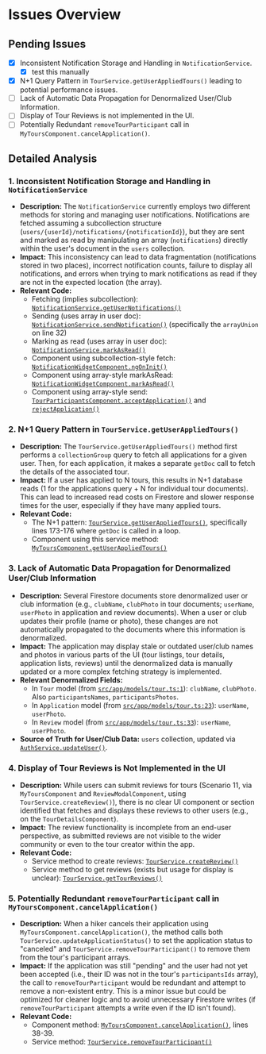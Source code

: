 # Issues Overview

## Pending Issues

- [x] Inconsistent Notification Storage and Handling in `NotificationService`.
  - [x] test this manually
- [x] N+1 Query Pattern in `TourService.getUserAppliedTours()` leading to potential performance issues.
- [ ] Lack of Automatic Data Propagation for Denormalized User/Club Information.
- [ ] Display of Tour Reviews is not implemented in the UI.
- [ ] Potentially Redundant `removeTourParticipant` call in `MyToursComponent.cancelApplication()`.

## Detailed Analysis

### 1. Inconsistent Notification Storage and Handling in `NotificationService`
   - **Description:** The `NotificationService` currently employs two different methods for storing and managing user notifications. Notifications are fetched assuming a subcollection structure (`users/{userId}/notifications/{notificationId}`), but they are sent and marked as read by manipulating an array (`notifications`) directly within the user's document in the `users` collection.
   - **Impact:** This inconsistency can lead to data fragmentation (notifications stored in two places), incorrect notification counts, failure to display all notifications, and errors when trying to mark notifications as read if they are not in the expected location (the array).
   - **Relevant Code:**
     - Fetching (implies subcollection): [`NotificationService.getUserNotifications()`](src/app/services/notification.service.ts:13)
     - Sending (uses array in user doc): [`NotificationService.sendNotification()`](src/app/services/notification.service.ts:23) (specifically the `arrayUnion` on line 32)
     - Marking as read (uses array in user doc): [`NotificationService.markAsRead()`](src/app/services/notification.service.ts:36)
     - Component using subcollection-style fetch: [`NotificationWidgetComponent.ngOnInit()`](src/app/components/notification-widget/notification-widget.component.ts:24)
     - Component using array-style markAsRead: [`NotificationWidgetComponent.markAsRead()`](src/app/components/notification-widget/notification-widget.component.ts:33)
     - Component using array-style send: [`TourParticipantsComponent.acceptApplication()`](src/app/components/tour-participants/tour-participants.component.ts:82) and [`rejectApplication()`](src/app/components/tour-participants/tour-participants.component.ts:63)

### 2. N+1 Query Pattern in `TourService.getUserAppliedTours()`
   - **Description:** The `TourService.getUserAppliedTours()` method first performs a `collectionGroup` query to fetch all applications for a given user. Then, for each application, it makes a separate `getDoc` call to fetch the details of the associated tour.
   - **Impact:** If a user has applied to N tours, this results in N+1 database reads (1 for the applications query + N for individual tour documents). This can lead to increased read costs on Firestore and slower response times for the user, especially if they have many applied tours.
   - **Relevant Code:**
     - The N+1 pattern: [`TourService.getUserAppliedTours()`](src/app/services/tour.service.ts:163), specifically lines 173-176 where `getDoc` is called in a loop.
     - Component using this service method: [`MyToursComponent.getUserAppliedTours()`](src/app/components/my-tours/my-tours.component.ts:32)

### 3. Lack of Automatic Data Propagation for Denormalized User/Club Information
   - **Description:** Several Firestore documents store denormalized user or club information (e.g., `clubName`, `clubPhoto` in tour documents; `userName`, `userPhoto` in application and review documents). When a user or club updates their profile (name or photo), these changes are not automatically propagated to the documents where this information is denormalized.
   - **Impact:** The application may display stale or outdated user/club names and photos in various parts of the UI (tour listings, tour details, application lists, reviews) until the denormalized data is manually updated or a more complex fetching strategy is implemented.
   - **Relevant Denormalized Fields:**
     - In `Tour` model (from [`src/app/models/tour.ts:1`](src/app/models/tour.ts:1)): `clubName`, `clubPhoto`. Also `participantsNames`, `participantsPhotos`.
     - In `Application` model (from [`src/app/models/tour.ts:23`](src/app/models/tour.ts:23)): `userName`, `userPhoto`.
     - In `Review` model (from [`src/app/models/tour.ts:33`](src/app/models/tour.ts:33)): `userName`, `userPhoto`.
   - **Source of Truth for User/Club Data:** `users` collection, updated via [`AuthService.updateUser()`](src/app/services/auth.service.ts:82).

### 4. Display of Tour Reviews is Not Implemented in the UI
   - **Description:** While users can submit reviews for tours (Scenario 11, via `MyToursComponent` and `ReviewModalComponent`, using `TourService.createReview()`), there is no clear UI component or section identified that fetches and displays these reviews to other users (e.g., on the `TourDetailsComponent`).
   - **Impact:** The review functionality is incomplete from an end-user perspective, as submitted reviews are not visible to the wider community or even to the tour creator within the app.
   - **Relevant Code:**
     - Service method to create reviews: [`TourService.createReview()`](src/app/services/tour.service.ts:184)
     - Service method to get reviews (exists but usage for display is unclear): [`TourService.getTourReviews()`](src/app/services/tour.service.ts:188)

### 5. Potentially Redundant `removeTourParticipant` call in `MyToursComponent.cancelApplication()`
   - **Description:** When a hiker cancels their application using `MyToursComponent.cancelApplication()`, the method calls both `TourService.updateApplicationStatus()` to set the application status to "canceled" and `TourService.removeTourParticipant()` to remove them from the tour's participant arrays.
   - **Impact:** If the application was still "pending" and the user had not yet been accepted (i.e., their ID was not in the tour's `participantsIds` array), the call to `removeTourParticipant` would be redundant and attempt to remove a non-existent entry. This is a minor issue but could be optimized for cleaner logic and to avoid unnecessary Firestore writes (if `removeTourParticipant` attempts a write even if the ID isn't found).
   - **Relevant Code:**
     - Component method: [`MyToursComponent.cancelApplication()`](src/app/components/my-tours/my-tours.component.ts:37), lines 38-39.
     - Service method: [`TourService.removeTourParticipant()`](src/app/services/tour.service.ts:127)